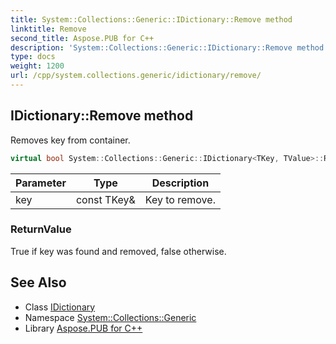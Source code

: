```yaml
---
title: System::Collections::Generic::IDictionary::Remove method
linktitle: Remove
second_title: Aspose.PUB for C++
description: 'System::Collections::Generic::IDictionary::Remove method. Removes key from container in C++.'
type: docs
weight: 1200
url: /cpp/system.collections.generic/idictionary/remove/
---
```

## IDictionary::Remove method


Removes key from container.

```cpp
virtual bool System::Collections::Generic::IDictionary<TKey, TValue>::Remove(const TKey &key)=0
```


| Parameter | Type | Description |
| --- | --- | --- |
| key | const TKey\& | Key to remove. |

### ReturnValue

True if key was found and removed, false otherwise.

## See Also

* Class [IDictionary](../)
* Namespace [System::Collections::Generic](../../)
* Library [Aspose.PUB for C++](../../../)
